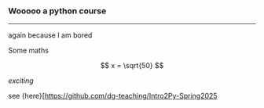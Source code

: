 ### Wooooo a python course

---

again because I am bored

Some maths

$$
x = \sqrt{50}
$$

_exciting_

see {here}[https://github.com/dg-teaching/Intro2Py-Spring2025